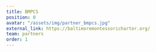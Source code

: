 ```yaml
---
title: BMPCS
position: 0
avatar: "/assets/img/partner_bmpcs.jpg"
external_link: https://baltimoremontessoricharter.org/
team: partners
order: 1
---
```


